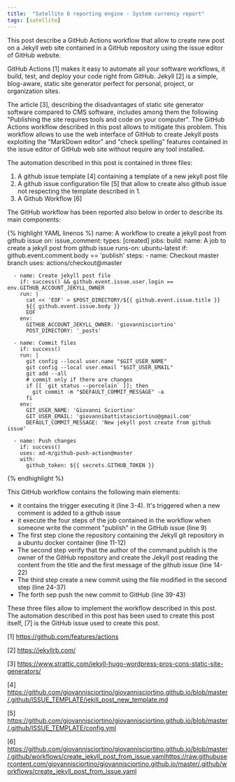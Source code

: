 ```yaml
---
title:  "Satellite 6 reporting engine - System currency report"
tags: [satellite]
---
```





This post describe a GitHub Actions workflow that allow to create new post on a Jekyll web site contained in a GitHub repository using the issue editor of GitHub website.

GitHub Actions [1] makes it easy to automate all your software workflows, it build, test, and deploy your code right from GitHub.
Jekyll [2] is a simple, blog-aware, static site generator perfect for personal, project, or organization sites.

The article [3], describing the disadvantages of static site generator software compared to CMS software, includes among them the following "Publishing the site requires tools and code on your computer".
The GitHub Actions workflow described in this post allows to mitigate this problem. This workflow allows to use the web interface of GitHub to create Jekyll posts exploiting the "MarkDown editor" and "check spelling" features contained in the issue editor of GitHub web site without require any tool installed.

The automation described in this post is contained in three files:

1. A github issue template [4] containing a template of a new jekyll post file
2. A github issue configuration file [5] that allow to create also github issue not respecting the template described in 1.
3. A Github Workflow [6]

The GitHub workflow has been reported also below in order to describe its main components:

{% highlight YAML linenos %}
name: A workflow to create a jekyll post from github issue
on:
  issue_comment:
    types: [created]
jobs:
  build:
    name: A job to create a jekyll post from github issue
    runs-on: ubuntu-latest
    if: github.event.comment.body == 'publish'
    steps:
      - name: Checkout master branch
        uses: actions/checkout@master

      - name: Create jekyll post file
        if: success() && github.event.issue.user.login == env.GITHUB_ACCOUNT_JEKYLL_OWNER
        run: |
          cat << 'EOF' > $POST_DIRECTORY/${{ github.event.issue.title }}
          ${{ github.event.issue.body }}
          EOF
        env:
          GITHUB_ACCOUNT_JEKYLL_OWNER: 'giovannisciortino'
          POST_DIRECTORY: '_posts'

      - name: Commit files
        if: success()
        run: |
          git config --local user.name "$GIT_USER_NAME"
          git config --local user.email "$GIT_USER_EMAIL"
          git add --all
          # commit only if there are changes
          if [[ `git status --porcelain` ]]; then
            git commit -m "$DEFAULT_COMMIT_MESSAGE" -a
          fi
        env:
          GIT_USER_NAME: 'Giovanni Sciortino'
          GIT_USER_EMAIL: 'giovannibattistasciortino@gmail.com'
          DEFAULT_COMMIT_MESSAGE: 'New jekyll post create from github issue'

      - name: Push changes
        if: success()
        uses: ad-m/github-push-action@master
        with:
          github_token: ${{ secrets.GITHUB_TOKEN }}
{% endhighlight %}

This GitHub workflow contains the following main elements:
- it contains the trigger executing it (line 3-4). It's triggered when a new comment is added to a github issue
- it execute the four steps of the job contained in the workflow when someone write the comment "publish" in the GitHub issue (line 9)
- The first step clone the repository containing the Jekyll git repository in a ubuntu docker container (line 11-12)
- The second step verify that the author of the command publish is the owner of the GitHub repository and create the Jekyll post reading the content from the title and the first message of the github issue (line 14-22)
- The third step create a new commit using the file modified in the second step (line 24-37)
- The forth sep push the new commit to GitHub (line 39-43)

These three files allow to implement the workflow described in this post.
The automation described in this post has been used to create this post itself, [7] is the GitHub issue used to create this post.

[1] https://github.com/features/actions

[2] https://jekyllrb.com/

[3] https://www.strattic.com/jekyll-hugo-wordpress-pros-cons-static-site-generators/

[4] https://github.com/giovannisciortino/giovannisciortino.github.io/blob/master/.github/ISSUE_TEMPLATE/jekill_post_new_template.md

[5] https://github.com/giovannisciortino/giovannisciortino.github.io/blob/master/.github/ISSUE_TEMPLATE/config.yml

[6] https://github.com/giovannisciortino/giovannisciortino.github.io/blob/master/.github/workflows/create_jekyll_post_from_issue.yamlhttps://raw.githubusercontent.com/giovannisciortino/giovannisciortino.github.io/master/.github/workflows/create_jekyll_post_from_issue.yaml
